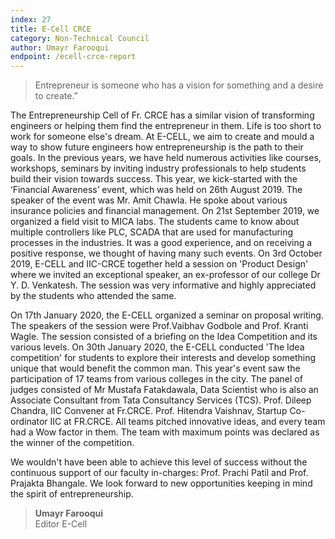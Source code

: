 ```yaml
---
index: 27
title: E-Cell CRCE
category: Non-Technical Council
author: Umayr Farooqui
endpoint: /ecell-crce-report
---
```


> Entrepreneur is someone who has a vision for something and a desire to create.”

The Entrepreneurship Cell of Fr. CRCE has a similar vision of transforming engineers or helping them find the entrepreneur in them. Life is too short to work for someone else's dream. At E-CELL, we aim to create and mould a way to show future engineers how entrepreneurship is the path to their goals. In the previous years, we have held numerous activities like courses, workshops, seminars by inviting industry professionals to help students build their vision towards success. This year, we kick-started with the ‘Financial Awareness’ event, which was held on 26th August 2019. The speaker of the event was Mr. Amit Chawla. He spoke about various insurance policies and financial management. On 21st September 2019, we organized a field visit to MICA labs. The students came to know about multiple controllers like PLC, SCADA that are used for manufacturing processes in the industries. It was a good experience, and on receiving a positive response, we thought of having many such events. On 3rd October 2019, E-CELL and IIC-CRCE together held a session on 'Product Design' where we invited an exceptional speaker, an ex-professor of our college Dr Y. D. Venkatesh. The session was very informative and highly appreciated by the students who attended the same.

On 17th January 2020, the E-CELL organized a seminar on proposal writing. The speakers of the session were Prof.Vaibhav Godbole and Prof. Kranti Wagle. The session consisted of a briefing on the Idea Competition and its various levels. On 30th January 2020, the E-CELL conducted 'The Idea competition' for students to explore their interests and develop something unique that would benefit the common man. This year's event saw the participation of 17 teams from various colleges in the city. The panel of judges consisted of Mr Mustafa Fatakdawala, Data Scientist who is also an Associate Consultant from Tata Consultancy Services (TCS). Prof. Dileep Chandra, IIC Convener at Fr.CRCE. Prof. Hitendra Vaishnav, Startup Co-ordinator IIC at FR.CRCE. All teams pitched innovative ideas, and every team had a Wow factor in them. The team with maximum points was declared as the winner of the competition.

We wouldn't have been able to achieve this level of success without the continuous support of our faculty in-charges: Prof. Prachi Patil and Prof. Prajakta Bhangale. We look forward to new opportunities keeping in mind the spirit of entrepreneurship.

> **Umayr Farooqui**<br>
> Editor E-Cell
